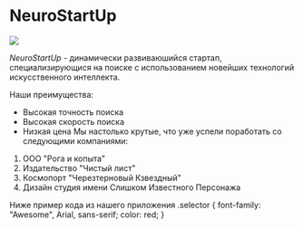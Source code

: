 # NeuroStartUp
![](https://netology-code.github.io/git-homeworks/introduction/assets/logo.png)

*NeuroStartUp* - динамически развиваюшийся стартап, специализирующися на поиске с использованием новейших технологий искусственного интеллекта.

Наши преимущества:
* Высокая точность поиска
* Высокая скорость поиска
* Низкая цена
Мы настолько крутые, что уже успели поработать со следующими компаниями:
1. ООО "Рога и копыта"
2. Издательство "Чистый лист"
3. Космопорт "Черезтерновый Кзвездный"
4. Дизайн студия имени Слишком Известного Персонажа

Ниже пример кода из нашего приложения
.selector {
    font-family: "Awesome", Arial, sans-serif;
    color: red;
}